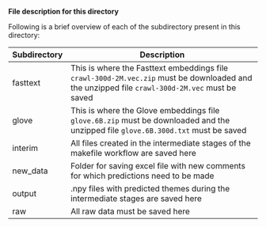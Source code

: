 **File description for this directory**

Following is a brief overview of each of the subdirectory present in this directory:

|**Subdirectory**|**Description**|
|----|----|
|fasttext|This is where the Fasttext embeddings file `crawl-300d-2M.vec.zip` must be downloaded and the unzipped file `crawl-300d-2M.vec` must be saved|
|glove|This is where the Glove embeddings file `glove.6B.zip` must be downloaded and the unzipped file `glove.6B.300d.txt` must be saved|
|interim|All files created in the intermediate stages of the makefile workflow are saved here|
|new_data|Folder for saving excel file with new comments for which predictions need to be made|
|output|.npy files with predicted themes during the intermediate stages are saved here|
|raw|All raw data must be saved here|